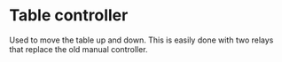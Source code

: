 # Table controller

Used to move the table up and down. This is easily done with two relays that replace the old manual controller.
